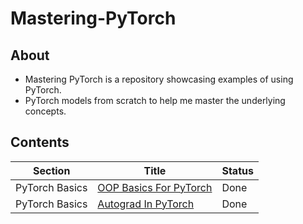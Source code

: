 # Mastering-PyTorch

## About
- Mastering PyTorch is a repository showcasing examples of using PyTorch. 
- PyTorch models from scratch to help me master the underlying concepts.

## Contents
Section | Title | Status
--- | --- |  ---
PyTorch Basics | [OOP Basics For PyTorch](./1.%20PyTorch%20Basics/1.Basic%20Concepts%20OOP%20(PyTorch).ipynb) |  Done
PyTorch Basics | [Autograd In PyTorch](./1.%20PyTorch%20Basics/2.Automatic%20Differentiation.ipynb) |  Done


